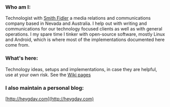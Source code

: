 ### Who am I:
Technologist with [Smith Fidler](http://smithfidler.com) a media relations and communications company based in Nevada and Australia. I help out with writing and communications for our technology focused clients as well as with general operations. I my spare time I tinker with open-source software, mostly Linux and Android, which is where most of the implementations documented here come from.
### What's here:
Technology ideas, setups and implementations, in case they are helpful, use at your own risk. See the [Wiki pages](https://github.com/joefidler/joefidler.github.io/wiki)
### I also maintain a personal blog: 
[http://heygday.com](http://heygday.com)
